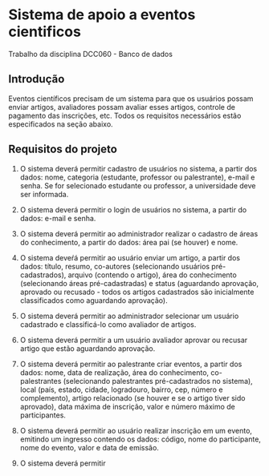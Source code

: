# Sistema de apoio a eventos cientificos

Trabalho da disciplina DCC060 - Banco de dados

## Introdução

Eventos científicos precisam de um sistema para que os usuários possam enviar artigos, avaliadores possam avaliar esses artigos, controle de pagamento das inscrições, etc. Todos os requisitos necessários estão especificados na seção abaixo.

## Requisitos do projeto 

1. O sistema deverá permitir cadastro de usuários no sistema, a partir dos dados: nome, categoria (estudante, professor ou palestrante), e-mail e senha. Se for selecionado estudante ou professor, a universidade deve ser informada.

2. O sistema deverá permitir o login de usuários no sistema, a partir do dados: e-mail e senha.

3. O sistema deverá permitir ao administrador realizar o cadastro de áreas do conhecimento, a partir do dados: área pai (se houver) e nome.

4. O sistema deveŕá permitir ao usuário enviar um artigo, a partir dos dados: título, resumo, co-autores (selecionando usuários pré-cadastrados), arquivo (contendo o artigo), área do conhecimento (selecionando áreas pré-cadastradas) e status (aguardando aprovação, aprovado ou recusado - todos os artigos cadastrados são inicialmente classificados como aguardando aprovação).

5. O sistema deverá permitir ao administrador selecionar um usuário cadastrado e classificá-lo como avaliador de artigos.

6. O sistema deverá permitir a um usuário avaliador aprovar ou recusar artigo que estão aguardando aprovação.

7. O sistema deverá permitir ao palestrante criar eventos, a partir dos dados: nome, data de realização, área do conhecimento, co-palestrantes (selecionando palestrantes pré-cadastrados no sistema), local (país, estado, cidade, logradouro, bairro, cep, número e complemento), artigo relacionado (se houver e se o artigo tiver sido aprovado), data máxima de inscrição, valor e número máximo de participantes.

8. O sistema deverá permitir ao usuário realizar inscrição em um evento, emitindo um ingresso contendo os dados: código, nome do participante, nome do evento, valor e data de emissão.

9. O sistema deverá permitir
